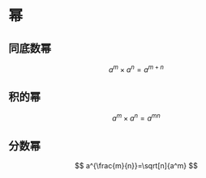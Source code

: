 # 幂

## 同底数幂

$$
a^m\times a^n=a^{m+n}
$$

## 积的幂

$$
a^m \times a^n = a^{mn}
$$

## 分数幂

$$
a^{\frac{m}{n}}=\sqrt[n]{a^m}
$$

